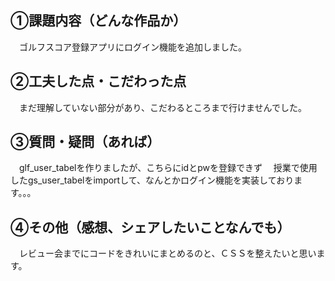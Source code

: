 ## ①課題内容（どんな作品か）
　ゴルフスコア登録アプリにログイン機能を追加しました。

## ②工夫した点・こだわった点
　まだ理解していない部分があり、こだわるところまで行けませんでした。

## ③質問・疑問（あれば）
　glf_user_tabelを作りましたが、こちらにidとpwを登録できず
　授業で使用したgs_user_tabelをimportして、なんとかログイン機能を実装しております。。。
　
## ④その他（感想、シェアしたいことなんでも）
　レビュー会までにコードをきれいにまとめるのと、ＣＳＳを整えたいと思います。
